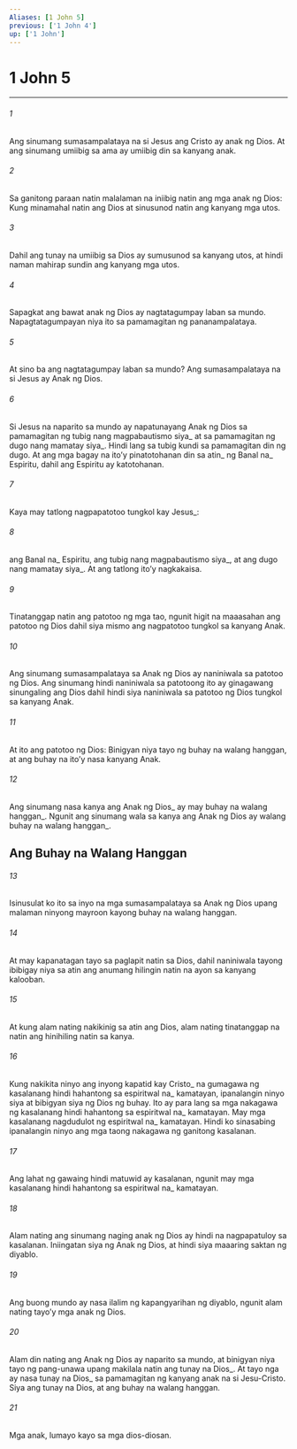 ```yaml
---
Aliases: [1 John 5]
previous: ['1 John 4']
up: ['1 John']
---
```

# 1 John 5

***






















###### 1 










Ang sinumang sumasampalataya na si Jesus ang Cristo ay anak ng Dios. At ang sinumang umiibig sa ama ay umiibig din sa kanyang anak. 





















###### 2 










Sa ganitong paraan natin malalaman na iniibig natin ang mga anak ng Dios: Kung minamahal natin ang Dios at sinusunod natin ang kanyang mga utos. 





















###### 3 










Dahil ang tunay na umiibig sa Dios ay sumusunod sa kanyang utos, at hindi naman mahirap sundin ang kanyang mga utos. 





















###### 4 










Sapagkat ang bawat anak ng Dios ay nagtatagumpay laban sa mundo. Napagtatagumpayan niya ito sa pamamagitan ng pananampalataya. 





















###### 5 










At sino ba ang nagtatagumpay laban sa mundo? Ang sumasampalataya na si Jesus ay Anak ng Dios. 





















###### 6 










Si Jesus na naparito sa mundo ay napatunayang Anak ng Dios sa pamamagitan ng tubig nang magpabautismo siya_ at sa pamamagitan ng dugo nang mamatay siya_. Hindi lang sa tubig kundi sa pamamagitan din ng dugo. At ang mga bagay na itoʼy pinatotohanan din sa atin_ ng Banal na_ Espiritu, dahil ang Espiritu ay katotohanan. 





















###### 7 










Kaya may tatlong nagpapatotoo tungkol kay Jesus_: 





















###### 8 










ang Banal na_ Espiritu, ang tubig nang magpabautismo siya_, at ang dugo nang mamatay siya_. At ang tatlong itoʼy nagkakaisa. 





















###### 9 










Tinatanggap natin ang patotoo ng mga tao, ngunit higit na maaasahan ang patotoo ng Dios dahil siya mismo ang nagpatotoo tungkol sa kanyang Anak. 





















###### 10 










Ang sinumang sumasampalataya sa Anak ng Dios ay naniniwala sa patotoo ng Dios. Ang sinumang hindi naniniwala sa patotoong ito ay ginagawang sinungaling ang Dios dahil hindi siya naniniwala sa patotoo ng Dios tungkol sa kanyang Anak. 





















###### 11 










At ito ang patotoo ng Dios: Binigyan niya tayo ng buhay na walang hanggan, at ang buhay na itoʼy nasa kanyang Anak. 





















###### 12 










Ang sinumang nasa kanya ang Anak ng Dios_ ay may buhay na walang hanggan_. Ngunit ang sinumang wala sa kanya ang Anak ng Dios ay walang buhay na walang hanggan_.

## Ang Buhay na Walang Hanggan 





















###### 13 










Isinusulat ko ito sa inyo na mga sumasampalataya sa Anak ng Dios upang malaman ninyong mayroon kayong buhay na walang hanggan. 





















###### 14 










At may kapanatagan tayo sa paglapit natin sa Dios, dahil naniniwala tayong ibibigay niya sa atin ang anumang hilingin natin na ayon sa kanyang kalooban. 





















###### 15 










At kung alam nating nakikinig sa atin ang Dios, alam nating tinatanggap na natin ang hinihiling natin sa kanya. 





















###### 16 










Kung nakikita ninyo ang inyong kapatid kay Cristo_ na gumagawa ng kasalanang hindi hahantong sa espiritwal na_ kamatayan, ipanalangin ninyo siya at bibigyan siya ng Dios ng buhay. Ito ay para lang sa mga nakagawa ng kasalanang hindi hahantong sa espiritwal na_ kamatayan. May mga kasalanang nagdudulot ng espiritwal na_ kamatayan. Hindi ko sinasabing ipanalangin ninyo ang mga taong nakagawa ng ganitong kasalanan. 





















###### 17 










Ang lahat ng gawaing hindi matuwid ay kasalanan, ngunit may mga kasalanang hindi hahantong sa espiritwal na_ kamatayan. 





















###### 18 










Alam nating ang sinumang naging anak ng Dios ay hindi na nagpapatuloy sa kasalanan. Iniingatan siya ng Anak ng Dios, at hindi siya maaaring saktan ng diyablo. 





















###### 19 










Ang buong mundo ay nasa ilalim ng kapangyarihan ng diyablo, ngunit alam nating tayoʼy mga anak ng Dios. 





















###### 20 










Alam din nating ang Anak ng Dios ay naparito sa mundo, at binigyan niya tayo ng pang-unawa upang makilala natin ang tunay na Dios_. At tayo nga ay nasa tunay na Dios_ sa pamamagitan ng kanyang anak na si Jesu-Cristo. Siya ang tunay na Dios, at ang buhay na walang hanggan. 





















###### 21 










Mga anak, lumayo kayo sa mga dios-diosan.
